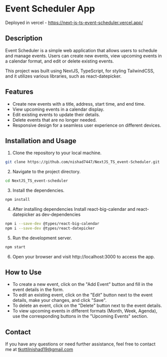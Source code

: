 # Event Scheduler App

Deployed in vercel - https://next-js-ts-event-scheduler.vercel.app/

## Description

Event Scheduler is a simple web application that allows users to schedule and manage events. Users can create new events, view upcoming events in a calendar format, and edit or delete existing events.

This project was built using NextJS, TypeScript, for styling TailwindCSS, and it utilizes various libraries, such as react-datepicker.

## Features

- Create new events with a title, address, start time, and end time.
- View upcoming events in a calendar display.
- Edit existing events to update their details.
- Delete events that are no longer needed.
- Responsive design for a seamless user experience on different devices.

## Installation and Usage

1. Clone the repository to your local machine.

```bash
git clone https://github.com/nishad7447/NextJS_TS_event-Scheduler.git
```

2. Navigate to the project directory.

```bash
cd NextJS_TS_event-scheduler
```

3. Install the dependencies.

```bash
npm install

```
4. After installing dependencies 
Install react-big-calendar and react-datepicker as dev-dependencies

```bash
npm i --save-dev @types/react-big-calendar
npm i --save-dev @types/react-datepicker
```

5. Run the development server.

```bash
npm start
```

6. Open your browser and visit http://localhost:3000 to access the app.

## How to Use

- To create a new event, click on the "Add Event" button and fill in the event details in the form.
- To edit an existing event, click on the "Edit" button next to the event details, make your changes, and click "Save".
- To delete an event, click on the "Delete" button next to the event details.
- To view upcoming events in different formats (Month, Week, Agenda), use the corresponding buttons in the "Upcoming Events" section.

## Contact

If you have any questions or need further assistance, feel free to contact me at tkottilnishad19@gmail.com
